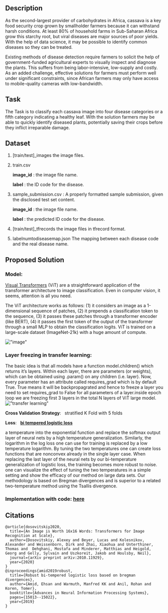 ## Description

As the second-largest provider of carbohydrates in Africa, cassava is a key food security crop grown by smallholder farmers because it can withstand harsh conditions. At least 80% of household farms in Sub-Saharan Africa grow this starchy root, but viral diseases are major sources of poor yields. With the help of data science, it may be possible to identify common diseases so they can be treated.

Existing methods of disease detection require farmers to solicit the help of government-funded agricultural experts to visually inspect and diagnose the plants. This suffers from being labor-intensive, low-supply and costly. As an added challenge, effective solutions for farmers must perform well under significant constraints, since African farmers may only have access to mobile-quality cameras with low-bandwidth.

## Task
The Task is to classify each cassava image into four disease categories or a fifth category indicating a healthy leaf. With the solution farmers may be able to quickly identify diseased plants, potentially saving their crops before they inflict irreparable damage.

## Dataset
1. [train/test]_images the image files.
2. train.csv
    
    **image_id** : the image file name.

    **label** : the ID code for the disease.
3. sample_submission.csv : A properly formatted sample submission, given the disclosed test set content.

    **image_id** : the image file name.

    **label** :  the predicted ID code for the disease.
4. [train/test]_tfrecords the image files in tfrecord format.

5. labelnumtodiseasemap.json The mapping between each disease code and the real disease name.
## Proposed Solution
###   Model: 

[Visual Transformers](https://github.com/lukemelas/PyTorch-Pretrained-ViT) (ViT) are a straightforward application of the transformer architecture to image classification. Even in computer vision, it seems, attention is all you need.

The ViT architecture works as follows: (1) it considers an image as a 1-dimensional sequence of patches, (2) it prepends a classification token to the sequence, (3) it passes these patches through a transformer encoder (like BERT), (4) it passes the first token of the output of the transformer through a small MLP to obtain the classification logits. ViT is trained on a large-scale dataset (ImageNet-21k) with a huge amount of compute.

!["image"](https://raw.githubusercontent.com/google-research/vision_transformer/master/figure1.png)

### Layer freezing in transfer learning:
The basic idea is that all models have a function model.children() which returns it’s layers. Within each layer, there are parameters (or weights), which can be obtained using .param() on any children (i.e. layer). Now, every parameter has an attribute called requires_grad which is by default True. True means it will be backpropagrated and hence to freeze a layer you need to set requires_grad to False for all parameters of a layer.inside epoch loop we are freezing first 3 layers in the total N layers of ViT large model. 
!["transfer learning"](https://qph.fs.quoracdn.net/main-qimg-96376d794775a37a272dac2a7a38f29e)

**Cross Validation Strategy**:  &nbsp; stratified K Fold with 5 folds

**Loss**:   &nbsp; [**bi tempered logistic loss**](https://arxiv.org/pdf/1906.03361.pdf)

a temperature into the exponential function and replace the softmax
output layer of neural nets by a high temperature generalization. Similarly, the
logarithm in the log loss one can  use for training is replaced by a low temperature
logarithm. By tuning the two temperatures one can create loss functions that are nonconvex already in the single layer case. When replacing the last layer of the neural
nets by our bi-temperature generalization of logistic loss, the training becomes more
robust to noise. one can visualize the effect of tuning the two temperatures in a simple
setting and show the efficacy of our method on large data sets. Our methodology is
based on Bregman divergences and is superior to a related two-temperature method
using the Tsallis divergence.

### Implementation with code:      [here](./implementation.html)
## Citations
```
@article{dosovitskiy2020,
  title={An Image is Worth 16x16 Words: Transformers for Image Recognition at Scale},
  author={Dosovitskiy, Alexey and Beyer, Lucas and Kolesnikov, Alexander and Weissenborn, Dirk and Zhai, Xiaohua and Unterthiner, Thomas and  Dehghani, Mostafa and Minderer, Matthias and Heigold, Georg and Gelly, Sylvain and Uszkoreit, Jakob and Houlsby, Neil},
  journal={arXiv preprint arXiv:2010.11929},
  year={2020}
}
@inproceedings{amid2019robust,
  title={Robust bi-tempered logistic loss based on bregman divergences},
  author={Amid, Ehsan and Warmuth, Manfred KK and Anil, Rohan and Koren, Tomer},
  booktitle={Advances in Neural Information Processing Systems},
  pages={15013--15022},
  year={2019}
}

```
